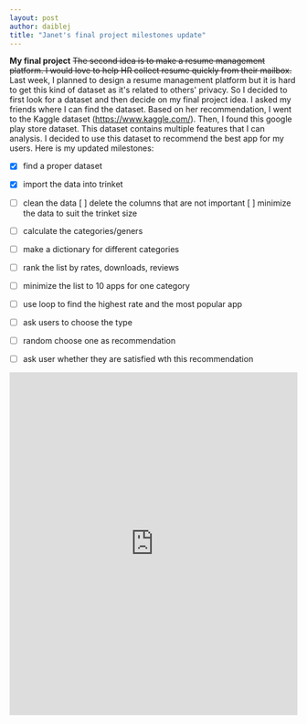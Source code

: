 ```yaml
---
layout: post
author: daiblej
title: "Janet's final project milestones update"
---
```


**My final project**
~~The second idea is to make a resume management platform. I would love to help HR collect resume quickly from their mailbox.~~
Last week, I planned to design a resume management platform but it is hard to get this kind of dataset as it's related to others' privacy. So I decided to first look for a dataset and then decide on my final project idea.
I asked my friends where I can find the dataset. Based on her recommendation, I went to the Kaggle dataset (https://www.kaggle.com/). Then, I found this google play store dataset. This dataset contains multiple features that I can analysis. I decided to use this dataset to recommend the best app for my users. Here is my updated milestones:
- [x] find a proper dataset
- [x] import the data into trinket
- [ ] clean the data
    [ ] delete the columns that are not important
    [ ] minimize the data to suit the trinket size

- [ ] calculate the categories/geners
- [ ] make a dictionary for different categories
- [ ] rank the list by rates, downloads, reviews
- [ ] minimize the list to 10 apps for one category
- [ ] use loop to find the highest rate and the most popular app
- [ ] ask users to choose the type
- [ ] random choose one as recommendation
- [ ] ask user whether they are satisfied wth this recommendation

<iframe src="https://trinket.io/embed/python/f3ec202c4f" width="100%" height="600" frameborder="0" marginwidth="0" marginheight="0" allowfullscreen></iframe>
